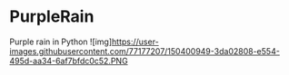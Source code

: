 # PurpleRain
Purple rain in Python
![img]https://user-images.githubusercontent.com/77177207/150400949-3da02808-e554-495d-aa34-6af7bfdc0c52.PNG
